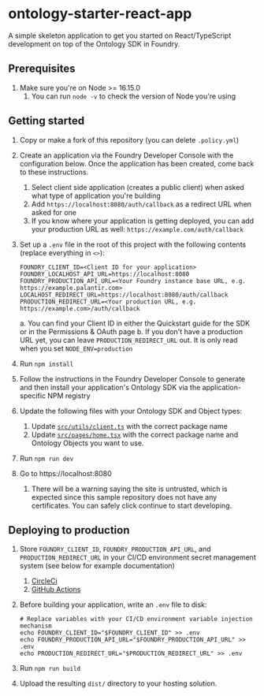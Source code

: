 # ontology-starter-react-app

A simple skeleton application to get you started on React/TypeScript development on top of the Ontology SDK in Foundry.

## Prerequisites

1. Make sure you're on Node >= 16.15.0
   1. You can run `node -v` to check the version of Node you're using

## Getting started

1. Copy or make a fork of this repository (you can delete `.policy.yml`)
1. Create an application via the Foundry Developer Console with the configuration below. Once the application has been created, come back to these instructions.
    1. Select client side application (creates a public client) when asked what type of application you're building
    2. Add `https://localhost:8080/auth/callback` as a redirect URL when asked for one
    3. If you know where your application is getting deployed, you can add your production URL as well: `https://example.com/auth/callback`
1. Set up a `.env` file in the root of this project with the following contents (replace everything in `<>`):

    ```
    FOUNDRY_CLIENT_ID=<Client ID for your application>
    FOUNDRY_LOCALHOST_API_URL=https://localhost:8080
    FOUNDRY_PRODUCTION_API_URL=<Your Foundry instance base URL, e.g. https://example.palantir.com>
    LOCALHOST_REDIRECT_URL=https://localhost:8080/auth/callback
    PRODUCTION_REDIRECT_URL=<Your production URL, e.g. https://example.com>/auth/callback
    ```
    
    a. You can find your Client ID in either the Quickstart guide for the SDK or in the Permissions & OAuth page
    b. If you don't have a production URL yet, you can leave `PRODUCTION_REDIRECT_URL` out. It is only read when you set `NODE_ENV=production`

1. Run `npm install`
1. Follow the instructions in the Foundry Developer Console to generate and then install your application's Ontology SDK via the application-specific NPM registry
1. Update the following files with your Ontology SDK and Object types:
    1. Update [`src/utils/client.ts`](./src/utils/client.ts) with the correct package name
    1. Update [`src/pages/home.tsx`](./src/pages/home.tsx) with the correct package name and Ontology Objects you want to use.
1. Run `npm run dev`
1. Go to https://localhost:8080
    1. There will be a warning saying the site is untrusted, which is expected since this sample repository does not have any certificates. You can safely click continue to start developing.

## Deploying to production

1. Store `FOUNDRY_CLIENT_ID`, `FOUNDRY_PRODUCTION_API_URL`, and `PRODUCTION_REDIRECT_URL` in your CI/CD environment secret management system (see below for example documentation)
    1. [CircleCi](https://circleci.com/docs/env-vars/#private-keys-and-secrets)
    1. [GitHub Actions](https://docs.github.com/en/actions/security-guides/encrypted-secrets#creating-encrypted-secrets-for-a-repository)
1. Before building your application, write an `.env` file to disk:

    ```
    # Replace variables with your CI/CD environment variable injection mechanism
    echo FOUNDRY_CLIENT_ID="$FOUNDRY_CLIENT_ID" >> .env
    echo FOUNDRY_PRODUCTION_API_URL="$FOUNDRY_PRODUCTION_API_URL" >> .env
    echo PRODUCTION_REDIRECT_URL="$PRODUCTION_REDIRECT_URL" >> .env
    ```

1. Run `npm run build`
1. Upload the resulting `dist/` directory to your hosting solution.
